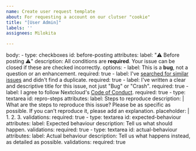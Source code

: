 ```yaml
---
name: Create user request template
about: For requesting a account on our clutser "cookie"
title: "[User Admin]"
labels: ''
assignees: Milokita

---
```


body:
    -   type: checkboxes
        id: before-posting
        attributes:
            label: "⚠️ Before posting ⚠️"
            description: All conditions are **required**. Your issue can be closed if these are checked incorrectly.
            options:
                -   label: This is a **bug**, not a question or an enhancement.
                    required: true
                -   label: I've [searched for similar issues](https://github.com/nextcloud/android/issues) and didn't find a duplicate.
                    required: true
                -   label: I've written a clear and descriptive title for this issue, not just "Bug" or "Crash".
                    required: true
                -   label: I agree to follow Nextcloud's [Code of Conduct](https://nextcloud.com/contribute/code-of-conduct/).
                    required: true
    -   type: textarea
        id: repro-steps
        attributes:
            label: Steps to reproduce
            description: |
                What are the steps to reproduce this issue? Please be as specific as possible.
                If you can't reproduce it, please add an explanation.
            placeholder: |
                1.
                2.
                3.
        validations:
            required: true
    -   type: textarea
        id: expected-behaviour
        attributes:
            label: Expected behaviour
            description: Tell us what should happen.
        validations:
            required: true
    -   type: textarea
        id: actual-behaviour
        attributes:
            label: Actual behaviour
            description: Tell us what happens instead, as detailed as possible.
        validations:
            required: true
